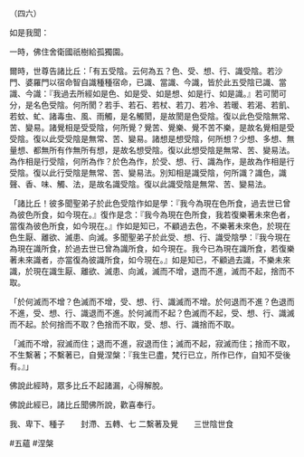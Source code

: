 （四六）

如是我聞：

一時，佛住舍衛國祇樹給孤獨園。

爾時，世尊告諸比丘：「有五受陰。云何為五？色、受、想、行、識受陰。若沙門、婆羅門以宿命智自識種種宿命，已識、當識、今識，皆於此五受陰已識、當識、今識：『我過去所經如是色、如是受、如是想、如是行、如是識。』若可閡可分，是名色受陰。何所閡？若手、若石、若杖、若刀、若冷、若暖、若渴、若飢、若蚊、虻、諸毒虫、風、雨觸，是名觸閡，是故閡是色受陰。復以此色受陰無常、苦、變易。諸覺相是受受陰，何所覺？覺苦、覺樂、覺不苦不樂，是故名覺相是受受陰。復以此受受陰是無常、苦、變易。諸想是想受陰，何所想？少想、多想、無量想、都無所有作無所有想，是故名想受陰。復以此想受陰是無常、苦、變易法。為作相是行受陰，何所為作？於色為作，於受、想、行、識為作，是故為作相是行受陰。復以此行受陰是無常、苦、變易法。別知相是識受陰，何所識？識色，識聲、香、味、觸、法，是故名識受陰。復以此識受陰是無常、苦、變易法。

「諸比丘！彼多聞聖弟子於此色受陰作如是學：『我今為現在色所食，過去世已曾為彼色所食，如今現在。』復作是念：『我今為現在色所食，我若復樂著未來色者，當復為彼色所食，如今現在。』作如是知已，不顧過去色，不樂著未來色，於現在色生厭、離欲、滅患、向滅。多聞聖弟子於此受、想、行、識受陰學：『我今現在為現在識所食，於過去世已曾為識所食，如今現在。我今已為現在識所食，若復樂著未來識者，亦當復為彼識所食，如今現在。』如是知已，不顧過去識，不樂未來識，於現在識生厭、離欲、滅患、向滅，滅而不增，退而不進，滅而不起，捨而不取。

「於何滅而不增？色滅而不增，受、想、行、識滅而不增。於何退而不進？色退而不進，受、想、行、識退而不進。於何滅而不起？色滅而不起，受、想、行、識滅而不起。於何捨而不取？色捨而不取，受、想、行、識捨而不取。

「滅而不增，寂滅而住；退而不進，寂退而住；滅而不起，寂滅而住；捨而不取，不生繫著；不繫著已，自覺涅槃：『我生已盡，梵行已立，所作已作，自知不受後有。』」

佛說此經時，眾多比丘不起諸漏，心得解脫。

佛說此經已，諸比丘聞佛所說，歡喜奉行。

我、卑下、種子　　封滯、五轉、七
二繫著及覺　　三世陰世食



#五蘊
#涅槃
